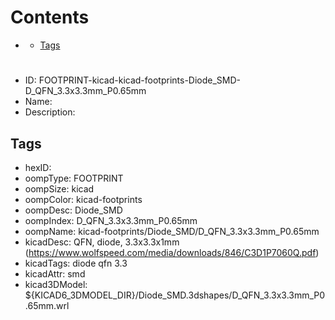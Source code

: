 



Contents
========

* [](#)
	* [Tags](#tags)

# 

- ID: FOOTPRINT-kicad-kicad-footprints-Diode_SMD-D_QFN_3.3x3.3mm_P0.65mm
- Name: 
- Description: 

## Tags

- hexID: 
- oompType: FOOTPRINT
- oompSize: kicad
- oompColor: kicad-footprints
- oompDesc: Diode_SMD
- oompIndex: D_QFN_3.3x3.3mm_P0.65mm
- oompName: kicad-footprints/Diode_SMD/D_QFN_3.3x3.3mm_P0.65mm
- kicadDesc: QFN, diode, 3.3x3.3x1mm (https://www.wolfspeed.com/media/downloads/846/C3D1P7060Q.pdf)
- kicadTags: diode qfn 3.3
- kicadAttr: smd
- kicad3DModel: ${KICAD6_3DMODEL_DIR}/Diode_SMD.3dshapes/D_QFN_3.3x3.3mm_P0.65mm.wrl
